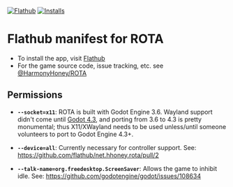 [![Flathub](https://img.shields.io/flathub/v/net.hhoney.rota?logo=flathub&logoColor=white&style=for-the-badge)][flathub]
[![Installs](https://img.shields.io/flathub/downloads/net.hhoney.rota?label=Installs&logo=flathub&logoColor=white&style=for-the-badge)][flathub]

# Flathub manifest for ROTA

- To install the app, visit [Flathub]
- For the game source code, issue tracking, etc. see [@HarmonyHoney/ROTA](https://github.com/HarmonyHoney/ROTA)

## Permissions

- **`--socket=x11`**: ROTA is built with Godot Engine 3.6. Wayland support didn't come until [Godot 4.3](https://godotengine.org/article/dev-snapshot-godot-4-3-dev-3/#wayland-support-for-linux), and porting from 3.6 to 4.3 is pretty monumental; thus X11/XWayland needs to be used unless/until someone volunteers to port to Godot Engine 4.3+.

- **`--device=all`**: Currently necessary for controller support. See: https://github.com/flathub/net.hhoney.rota/pull/2

- **`--talk-name=org.freedesktop.ScreenSaver`**: Allows the game to inhibit idle. See: https://github.com/godotengine/godot/issues/108634

[flathub]: https://flathub.org/apps/details/net.hhoney.rota
